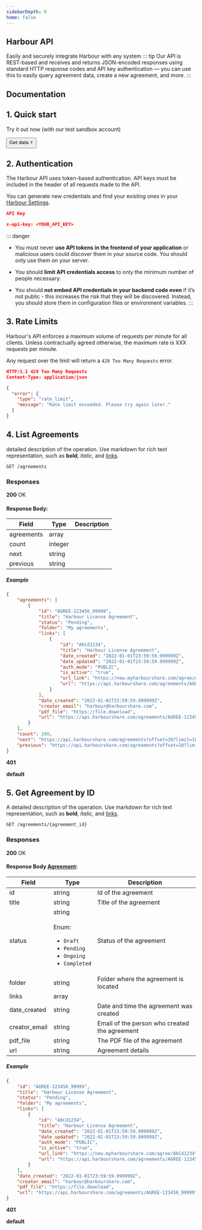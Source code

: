 ```yaml
---
sidebarDepth: 0
home: false
---
```


## Harbour API
Easily and securely integrate Harbour with any system
::: tip
Our API is REST-based and receives and returns JSON-encoded responses using standard HTTP response codes and API key authentication — you can use this to easily query agreement data, create a new agreement, and more.
:::

## Documentation

## 1. Quick start

Try it out now (with our test sandbox account)

<CodeSwitcher :languages="{sh:'CURL',js:'NodeJS',py:'Python'}">
<template v-slot:sh>

```bash
curl -X GET 'https://api.myharbourshare.com/v1/agreements?offset=0&limit=10' \
    -H 'X-API-KEY: APIKEY-SANDBOX_a5a9a1d624164984b8ce93745d0766eb'
```

</template>
<template v-slot:js>

```js
const request = require('request');
const options = {
  method: 'GET',
  url: 'https://api.myharbourshare.com/v1/agreements?offset=0&limit=10',
  headers: {
    'X-API-KEY: APIKEY-SANDBOX_a5a9a1d624164984b8ce93745d0766eb'
  }
}
```

</template>
<template v-slot:py>

```python
import requests

url = 'https://api.myharbourshare.com/v1/agreements?offset=0&limit=10'
headers = 'X-API-KEY: APIKEY-SANDBOX_a5a9a1d624164984b8ce93745d0766eb'

r = requests.request('GET', url, headers)
```

</template>
</CodeSwitcher>

<Button>Get data ⚡</Button>

## 2. Authentication

The Harbour API uses token-based authentication. API keys must be included in the header of all requests made to the API.

You can generate new credentials and find your existing ones in your [Harbour Settings](https://www.myharbourshare.com/login).

```json
API Key

x-api-key: <YOUR_API_KEY>
```

::: danger
- You must never **use API tokens in the frontend of your application** or malicious users could discover them in your source code. You should only use them on your server.

- You should **limit API credentials access** to only the minimum number of people necessary.

- You should **not embed API credentials in your backend code even** if it’s not public - this increases the risk that they will be discovered. Instead, you should store them in configuration files or environment variables.
:::

## 3. Rate Limits

Harbour's API enforces a maximum volume of requests per minute for all clients. Unless contractually agreed otherwise, the maximum rate is XXX requests per minute.

Any request over the limit will return a `429 Too Many Requests` error.

```json
HTTP/1.1 429 Too Many Requests
Content-Type: application/json

{
  "error": {
    "type": "rate_limit",
    "message": "Rate limit exceeded. Please try again later."
  }
}
```

## 4. List Agreements

 detailed description of the operation. Use markdown for rich text representation, such as **bold**, *italic*, and [links](https://swagger.io).

```
GET /agreements
```




### Responses

**200** OK

#### Response Body:



| Field | Type | Description |
| ----- | ---- | ------------|
| agreements | array |  |
| count | integer |  |
| next | string |  |
| previous | string |  |


##### Example
```json
{
    "agreements": [
        {
            "id": "AGREE-123456_99999",
            "title": "Harbour License Agreement",
            "status": "Pending",
            "folder": "My agreements",
            "links": [
                {
                    "id": "AbCd1234",
                    "title": "Harbour License Agreement",
                    "date_created": "2022-01-01T23:59:59.999999Z",
                    "date_updated": "2022-01-01T23:59:59.999999Z",
                    "auth_mode": "PUBLIC",
                    "is_active": "true",
                    "url_link": "https://new.myharbourshare.com/agree/AbCd1234",
                    "url": "https://api.harbourshare.com/agreements/AGREE-123456_99999/links/AbCd1234"
                }
            ],
            "date_created": "2022-01-01T23:59:59.999999Z",
            "creator_email": "harbour@harbourshare.com",
            "pdf_file": "https://file.download",
            "url": "https://api.harbourshare.com/agreements/AGREE-123456_99999"
        }
    ],
    "count": 200,
    "next": "https://api.harbourshare.com/agreements?offset=20?limit=10",
    "previous": "https://api.harbourshare.com/agreements?offset=10?limit=10"
}
```


**401** 



**default** 




## 5. Get Agreement by ID

A detailed description of the operation. Use markdown for rich text representation, such as **bold**, *italic*, and [links](https://swagger.io).

```
GET /agreements/{agreement_id}
```




### Responses

**200** OK

#### Response Body [Agreement](agreement.html):



| Field | Type | Description |
| ----- | ---- | ------------|
| id | string | Id of the agreement |
| title | string | Title of the agreement |
| status | string<br /><br />Enum: <ul><li>`Draft`</li><li>`Pending`</li><li>`Ongoing`</li><li>`Completed`</li></ul> | Status of the agreement |
| folder | string | Folder where the agreement is located |
| links | array |  |
| date_created | string | Date and time the agreement was created |
| creator_email | string | Email of the person who created the agreement |
| pdf_file | string | The PDF file of the agreement |
| url | string | Agreement details |


##### Example
```json
{
    "id": "AGREE-123456_99999",
    "title": "Harbour License Agreement",
    "status": "Pending",
    "folder": "My agreements",
    "links": [
        {
            "id": "AbCd1234",
            "title": "Harbour License Agreement",
            "date_created": "2022-01-01T23:59:59.999999Z",
            "date_updated": "2022-01-01T23:59:59.999999Z",
            "auth_mode": "PUBLIC",
            "is_active": "true",
            "url_link": "https://new.myharbourshare.com/agree/AbCd1234",
            "url": "https://api.harbourshare.com/agreements/AGREE-123456_99999/links/AbCd1234"
        }
    ],
    "date_created": "2022-01-01T23:59:59.999999Z",
    "creator_email": "harbour@harbourshare.com",
    "pdf_file": "https://file.download",
    "url": "https://api.harbourshare.com/agreements/AGREE-123456_99999"
}
```


**401** 



**default**